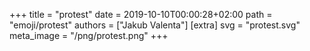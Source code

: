 +++
title = "protest"
date = 2019-10-10T00:00:28+02:00
path = "emoji/protest"
authors = ["Jakub Valenta"]
[extra]
svg = "protest.svg"
meta_image = "/png/protest.png"
+++
